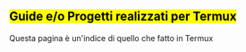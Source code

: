 ## <mark>Guide e/o Progetti realizzati per Termux</mark>

Questa pagina è un'indice di quello che fatto in Termux
